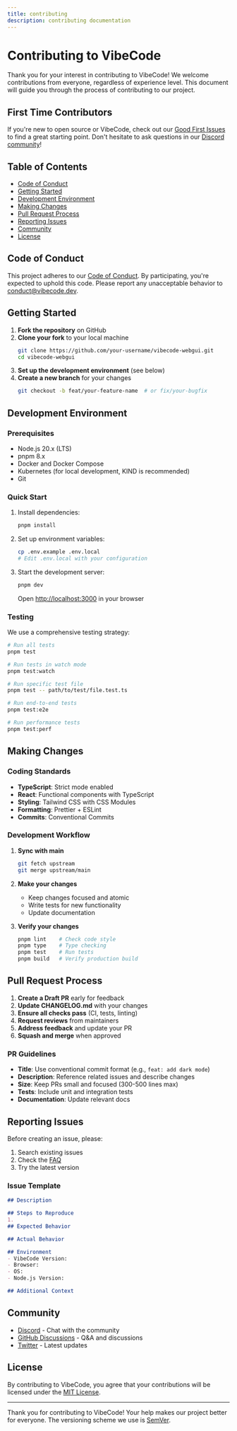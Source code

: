 ```yaml
---
title: contributing
description: contributing documentation
---
```


# Contributing to VibeCode

Thank you for your interest in contributing to VibeCode! We welcome contributions from everyone, regardless of experience level. This document will guide you through the process of contributing to our project.

## First Time Contributors

If you're new to open source or VibeCode, check out our [Good First Issues](https://github.com/vibecode/webgui/contribute) to find a great starting point. Don't hesitate to ask questions in our [Discord community](https://discord.gg/vibecode)!

## Table of Contents

- [Code of Conduct](#-code-of-conduct)
- [Getting Started](#-getting-started)
- [Development Environment](#-development-environment)
- [Making Changes](#-making-changes)
- [Pull Request Process](#-pull-request-process)
- [Reporting Issues](#-reporting-issues)
- [Community](#-community)
- [License](#-license)

## Code of Conduct

This project adheres to our [Code of Conduct](CODE_OF_CONDUCT.md). By participating, you're expected to uphold this code. Please report any unacceptable behavior to [conduct@vibecode.dev](mailto:conduct@vibecode.dev).

## Getting Started

1. **Fork the repository** on GitHub
2. **Clone your fork** to your local machine
   ```bash
   git clone https://github.com/your-username/vibecode-webgui.git
   cd vibecode-webgui
   ```
3. **Set up the development environment** (see below)
4. **Create a new branch** for your changes
   ```bash
   git checkout -b feat/your-feature-name  # or fix/your-bugfix
   ```

## Development Environment

### Prerequisites

- Node.js 20.x (LTS)
- pnpm 8.x
- Docker and Docker Compose
- Kubernetes (for local development, KIND is recommended)
- Git

### Quick Start

1. Install dependencies:
   ```bash
   pnpm install
   ```

2. Set up environment variables:
   ```bash
   cp .env.example .env.local
   # Edit .env.local with your configuration
   ```

3. Start the development server:
   ```bash
   pnpm dev
   ```
   Open [http://localhost:3000](http://localhost:3000) in your browser

### Testing

We use a comprehensive testing strategy:

```bash
# Run all tests
pnpm test

# Run tests in watch mode
pnpm test:watch

# Run specific test file
pnpm test -- path/to/test/file.test.ts

# Run end-to-end tests
pnpm test:e2e

# Run performance tests
pnpm test:perf
```

## Making Changes

### Coding Standards

- **TypeScript**: Strict mode enabled
- **React**: Functional components with TypeScript
- **Styling**: Tailwind CSS with CSS Modules
- **Formatting**: Prettier + ESLint
- **Commits**: Conventional Commits

### Development Workflow

1. **Sync with main**
   ```bash
   git fetch upstream
   git merge upstream/main
   ```

2. **Make your changes**
   - Keep changes focused and atomic
   - Write tests for new functionality
   - Update documentation

3. **Verify your changes**
   ```bash
   pnpm lint    # Check code style
   pnpm type    # Type checking
   pnpm test    # Run tests
   pnpm build   # Verify production build
   ```

## Pull Request Process

1. **Create a Draft PR** early for feedback
2. **Update CHANGELOG.md** with your changes
3. **Ensure all checks pass** (CI, tests, linting)
4. **Request reviews** from maintainers
5. **Address feedback** and update your PR
6. **Squash and merge** when approved

### PR Guidelines

- **Title**: Use conventional commit format (e.g., `feat: add dark mode`)
- **Description**: Reference related issues and describe changes
- **Size**: Keep PRs small and focused (300-500 lines max)
- **Tests**: Include unit and integration tests
- **Documentation**: Update relevant docs

## Reporting Issues

Before creating an issue, please:
1. Search existing issues
2. Check the [FAQ](https://docs.vibecode.dev/faq)
3. Try the latest version

### Issue Template

```markdown
## Description

## Steps to Reproduce
1. 
## Expected Behavior

## Actual Behavior

## Environment
- VibeCode Version: 
- Browser: 
- OS: 
- Node.js Version:

## Additional Context
```

## Community

- [Discord](https://discord.gg/vibecode) - Chat with the community
- [GitHub Discussions](https://github.com/vibecode/webgui/discussions) - Q&A and discussions
- [Twitter](https://twitter.com/vibecode) - Latest updates

## License

By contributing to VibeCode, you agree that your contributions will be licensed under the [MIT License](LICENSE).

---

Thank you for contributing to VibeCode! Your help makes our project better for everyone. The versioning scheme we use is [SemVer](http://semver.org/).
